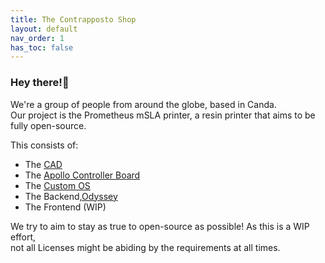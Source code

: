 ```yaml
---
title: The Contrapposto Shop
layout: default
nav_order: 1
has_toc: false
---
```

<h3>Hey there!👋</h3> 

<p>We're a group of people from around the globe, based in Canda.<br>
Our project is the Prometheus mSLA printer, a resin printer that aims to be fully open-source.</p>

<p>This consists of:
<ul>
    <li>The <a href="https://github.com/TheContrappostoShop/Prometheus-MSLA">CAD</a></li>
    <li>The <a href="https://github.com/TheContrappostoShop/Apollo">Apollo Controller Board</a></li>
    <li>The <a href="https://github.com/TheContrappostoShop/PrometheusOS">Custom OS</a></li>
    <li>The Backend,<a href="https://github.com/TheContrappostoShop/Odyssey">Odyssey</a></li>
    <li>The Frontend (WIP)</li>
</ul>
</p>
<p>We try to aim to stay as true to open-source as possible! As this is a WIP effort,<br>
not all Licenses might be abiding by the requirements at all times.</p>